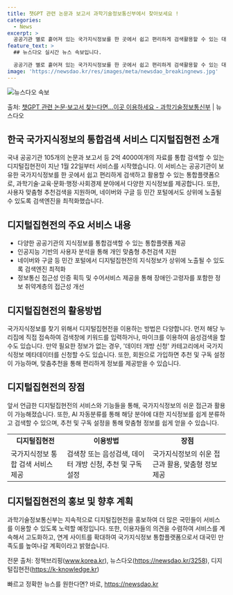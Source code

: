 ```yaml
---
title: 챗GPT 관련 논문과 보고서 과학기술정보통신부에서 찾아보세요 !
categories:
  - News
excerpt: >
  공공기관 별로 흩어져 있는 국가지식정보를 한 곳에서 쉽고 편리하게 검색활용할 수 있는 대국민 서비스가 시작됐…
feature_text: >
  ## 뉴스다오 실시간 뉴스 속보입니다.

  공공기관 별로 흩어져 있는 국가지식정보를 한 곳에서 쉽고 편리하게 검색활용할 수 있는 대국민 서비스가 시작됐…
image: 'https://newsdao.kr/res/images/meta/newsdao_breakingnews.jpg'
---
```


![뉴스다오 속보](https://newsdao.kr/res/images/meta/newsdao_breakingnews.jpg)

<p>출처: <a href="https://newsdao.kr/3258" rel="dofollow">챗GPT 관련 논문·보고서 찾는다면…이곳 이용하세요 - 과학기술정보통신부</a> | 뉴스다오</p>

<h2 data-ke-size="size26">한국 국가지식정보의 통합검색 서비스 디지털집현전 소개</h2>
국내 공공기관 105개의 논문과 보고서 등 2억 4000여개의 자료를 통합 검색할 수 있는 디지털집현전이 지난 1월 22일부터 서비스를 시작했습니다. 이 서비스는 공공기관이 보유한 국가지식정보를 한 곳에서 쉽고 편리하게 검색하고 활용할 수 있는 통합플랫폼으로, 과학기술·교육·문화·행정·사회경제 분야에서 다양한 지식정보를 제공합니다. 또한, 사용자 맞춤형 추천검색을 지원하며, 네이버와 구글 등 민간 포털에서도 상위에 노출될 수 있도록 검색엔진을 최적화했습니다.

<h2 data-ke-size="size26">디지털집현전의 주요 서비스 내용</h2>
<ul>
<li>다양한 공공기관의 지식정보를 통합검색할 수 있는 통합플랫폼 제공</li>
<li>인공지능 기반의 사용자 분석을 통해 개인 맞춤형 추천검색 지원</li>
<li>네이버와 구글 등 민간 포털에서 디지털집현전의 지식정보가 상위에 노출될 수 있도록 검색엔진 최적화</li>
<li>정보통신 접근성 인증 획득 및 수어서비스 제공을 통해 장애인·고령자를 포함한 정보 취약계층의 접근성 개선</li>
</ul>

<h2 data-ke-size="size26">디지털집현전의 활용방법</h2>
국가지식정보를 찾기 위해서 디지털집현전을 이용하는 방법은 다양합니다. 먼저 해당 누리집에 직접 접속하여 검색창에 키워드를 입력하거나, 마이크를 이용하여 음성검색을 할 수도 있습니다. 만약 필요한 정보가 없는 경우, '데이터 개방 신청' 카테고리에서 국가지식정보 메타데이터를 신청할 수도 있습니다. 또한, 회원으로 가입하면 추천 및 구독 설정이 가능하며, 맞춤추천을 통해 편리하게 정보를 제공받을 수 있습니다.

<h2 data-ke-size="size26">디지털집현전의 장점</h2>
앞서 언급한 디지털집현전의 서비스와 기능들을 통해, 국가지식정보의 쉬운 접근과 활용이 가능해졌습니다. 또한, AI 자동분류를 통해 해당 분야에 대한 지식정보를 쉽게 분류하고 검색할 수 있으며, 추천 및 구독 설정을 통해 맞춤형 정보를 쉽게 얻을 수 있습니다.

<p data-ke-size="size16"></p>

<table>
<tbody>
<tr>
<td style="text-align: center; height: 17px;"><b>디지털집현전</b></td>
<td style="text-align: center; height: 17px;"><b>이용방법</b></td>
<td style="text-align: center; height: 17px;"><b>장점</b></td>
</tr>
<tr>
<td style="text-align: left;">국가지식정보 통합 검색 서비스 제공</td>
<td style="text-align: left;">검색창 또는 음성검색, 데이터 개방 신청, 추천 및 구독 설정</td>
<td style="text-align: left;">국가지식정보의 쉬운 접근과 활용, 맞춤형 정보 제공</td>
</tr>
</tbody>
</table>

<p data-ke-size="size16"></p>

<h2 data-ke-size="size26">디지털집현전의 홍보 및 향후 계획</h2>
과학기술정보통신부는 지속적으로 디지털집현전을 홍보하여 더 많은 국민들이 서비스를 이용할 수 있도록 노력할 예정입니다. 또한, 이용자들의 의견을 수렴하여 서비스를 계속해서 고도화하고, 연계 사이트를 확대하여 국가지식정보 통합플랫폼으로서 대국민 만족도를 높여나갈 계획이라고 밝혔습니다.

전문 출처: 정책브리핑(<a href="http://www.korea.kr">www.korea.kr</a>), 뉴스다오(<a href="https://newsdao.kr/3258">https://newsdao.kr/3258</a>), 디지털집현전(<a href="https://k-knowledge.kr">https://k-knowledge.kr</a>) 

빠르고 정확한 뉴스를 원한다면? 바로, <a href="https://newsdao.kr" rel="dofollow">https://newsdao.kr</a>


